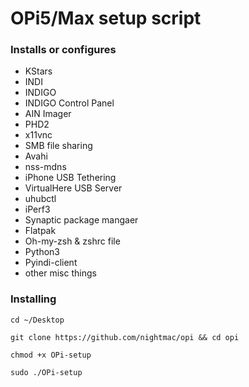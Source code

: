 # OPi5/Max setup script

### Installs or configures

- KStars
- INDI
- INDIGO
- INDIGO Control Panel
- AIN Imager
- PHD2
- x11vnc
- SMB file sharing
- Avahi
- nss-mdns
- iPhone USB Tethering
- VirtualHere USB Server
- uhubctl
- iPerf3
- Synaptic package mangaer
- Flatpak 
- Oh-my-zsh & zshrc file
- Python3
- Pyindi-client
- other misc things


### Installing

`cd ~/Desktop`

`git clone https://github.com/nightmac/opi && cd opi`

`chmod +x OPi-setup`

`sudo ./OPi-setup`
